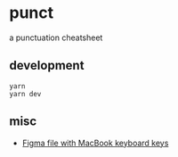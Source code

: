 # punct
a punctuation cheatsheet

## development
```shell
yarn
yarn dev 
```

## misc
- [Figma file with MacBook keyboard keys](https://www.figma.com/file/u8tFVQjJSANz7TTU5AbGSr/MacBook-Keyboard)
